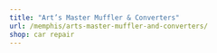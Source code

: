 ```yaml
---
title: "Art’s Master Muffler & Converters"
url: /memphis/arts-master-muffler-and-converters/
shop: car repair
---
```

